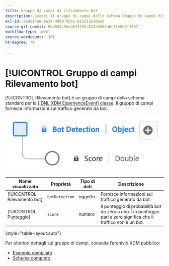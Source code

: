 ```yaml
---
title: Gruppo di campi di rilevamento bot
description: Scopri il gruppo di campi dello schema Gruppo di campi Rilevamento bot (XDM).
exl-id: 8ade14a8-9a34-4060-95b2-812d1a21deeb
source-git-commit: 8be502c9eea67119dc537a5d63a6c71e0bff1697
workflow-type: tm+mt
source-wordcount: '101'
ht-degree: 7%

---
```


# [!UICONTROL Gruppo di campi Rilevamento bot]

[!UICONTROL Rilevamento bot] è un gruppo di campi dello schema standard per la [[!DNL XDM ExperienceEvent] classe](../../classes/experienceevent.md). Il gruppo di campi fornisce informazioni sul traffico generato da bot.

![Diagramma del gruppo di campi [!UICONTROL Rilevamento bot].](../../images/field-groups/bot-detection-information.png)

| Nome visualizzato | Proprietà | Tipo di dati | Descrizione |
|----------------------------|-----------------|-----------|---------------------------------------------------------|
| [!UICONTROL Rilevamento bot] | `botDetection` | oggetto | Fornisce informazioni sul traffico generato da bot. |
| [!UICONTROL Punteggio] | `score` | numero | Il punteggio di probabilità bot da zero a uno. Un punteggio pari a zero significa che il traffico non è un bot. |

{style="table-layout:auto"}

Per ulteriori dettagli sul gruppo di campi, consulta l’archivio XDM pubblico:

* [Esempio compilato](https://github.com/adobe/xdm/blob/master/components/fieldgroups/experience-event/experienceevent-bot-detection.example.1.json)
* [Schema completo](https://github.com/adobe/xdm/blob/master/components/fieldgroups/experience-event/experienceevent-bot-detection.schema.json)
